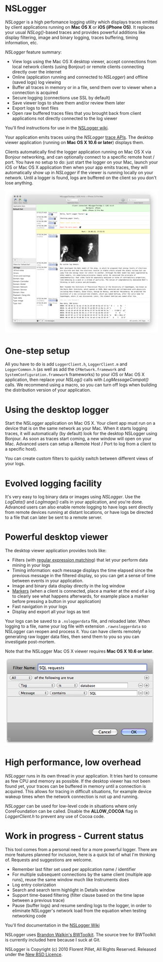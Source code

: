 # NSLogger #

*NSLogger* is a high perfomance logging utility which displays traces emitted by client applications running on **Mac OS X** or **iOS (iPhone OS)**. It replaces your usual *NSLog()*-based traces and provides powerful additions like display filtering, image and binary logging, traces buffering, timing information, etc.

*NSLogger* feature summary:

  * View logs using the Mac OS X desktop viewer, accept connections from local network clients (using Bonjour) or remote clients connecting directly over the internet
  * Online (application running and connected to _NSLogger_) and offline (saved logs) log viewing
  * Buffer all traces in memory or in a file, send them over to viewer when a connection is acquired
  * Secure logging (connections use SSL by default)
  * Save viewer logs to share them and/or review them later
  * Export logs to text files
  * Open raw buffered traces files that you brought back from client applications not directly connected to the log viewer

You'll find instructions for use in the [NSLogger wiki](https://github.com/fpillet/NSLogger/wiki/).

Your application emits traces using the *NSLogger* [trace APIs](https://github.com/fpillet/NSLogger/wiki/NSLogger-API). The desktop viewer application (running on **Mac OS X 10.6 or later**) displays them.

Clients automatically find the logger application running on Mac OS X via Bonjour networking, and can optionally connect to a specific remote host / port. You have no setup to do: just start the logger on your Mac, launch your iOS or Mac OS X application then when your app emits traces, they will automatically show up in *NSLogger* if the viewer is running locally on your network. Until a logger is found, logs are buffered on the client so you don't lose anything.

![Desktop Viewer (main window)](https://github.com/fpillet/NSLogger/raw/master/Screenshots/mainwindow.png "Desktop Viewer")

# One-step setup #
All you have to do is add `LoggerClient.h`, `LoggerClient.m` and `LoggerCommon.h` (as well as add the `CFNetwork.framework` and `SystemConfiguration.framework` frameworks) to your iOS or Mac OS X application, then replace your *NSLog()* calls with *LogMessageCompat()* calls. We recommend using a macro, so you can turn off logs when building the distribution version of your application.

# Using the desktop logger #
Start the NSLogger application on Mac OS X. Your client app must run on a device that is on the same network as your Mac. When it starts logging traces, it will automatically (by default) look for the desktop NSLogger using Bonjour. As soon as traces start coming, a new window will open on your Mac. Advanced users can setup a Remote Host / Port to log from a client to a specific host).

You can create custom filters to quickly switch between different views of your logs.

# Evolved logging facility #
It's very easy to log binary data or images using *NSLogger*. Use the *LogData()* and *LogImage()* calls in your application, and you're done. Advanced users can also enable remote logging to have logs sent directly from remote devices running at distant locations, or have logs be directed to a file that can later be sent to a remote server.

# Powerful desktop viewer #
The desktop viewer application provides tools like:

 * Filters (with [regular expression matching](https://github.com/fpillet/NSLogger/wiki/Tips-and-tricks)) that let your perform data mining in your logs
 * Timing information: each message displays the time elapsed since the previous message in the filtered display, so you can get a sense of time between events in your application.
 * Image and binary data display directly in the log window
 * [Markers](https://github.com/fpillet/NSLogger/wiki/Tips-and-tricks) (when a client is connected, place a marker at the end of a log to clearly see what happens afterwards, for example place a marker before pressing a button in your application)
 * Fast navigation in your logs
 * Display and export all your logs as text
 
 
Your logs can be saved to a `.nsloggerdata` file, and reloaded later. When logging to a file, name your log file with extension `.rawnsloggerdata` so NSLogger can reopen and process it. You can have clients remotely generating raw logger data files, then send them to you so you can investigate post-mortem.

Note that the NSLogger Mac OS X viewer requires **Mac OS X 10.6 or later**.

![Filter Editor](https://github.com/fpillet/NSLogger/raw/master/Screenshots/filtereditor.png "Filter Editor")

# High performance, low overhead #
*NSLogger* runs in its own thread in your application. It tries hard to consume as few CPU and memory as possible. If the desktop viewer has not been found yet, your traces can be buffered in memory until a connection is acquired. This allows for tracing in difficult situations, for example device wakeup times when the network connection is not up and running.

*NSLogger* can be used for low-level code in situations where only CoreFoundation can be called. Disable the **ALLOW_COCOA** flag in *LoggerClient.h* to prevent any use of Cocoa code.

# Work in progress - Current status #
This tool comes from a personal need for a more powerful logger. There are more features planned for inclusion, here is a quick list of what I'm thinking of. Requests and suggestions are welcome.

 * Remember last filter set used per application name / identifier
 * For multiple subsequent connections by the same client (multiple app runs), reuse the same window much like Instruments does
 * Log entry colorization
 * Search and search term highlight in Details window
 * Support time-based filtering (filter clause based on the time lapse between a previous trace)
 * Pause (buffer logs) and resume sending logs to the logger, in order to eliminate NSLogger's network load from the equation when testing networking code


You'll find documentation in the [NSLogger Wiki](https://github.com/fpillet/NSLogger/wiki/)

NSLogger uses [Brandon Walkin's BWToolkit](http://www.brandonwalkin.com/bwtoolkit/). The source tree for BWToolkit is currently included here because I suck at Git.

NSLogger is Copyright (c) 2010 Florent Pillet, All Rights Reserved. Released under the [New BSD Licence](http://www.opensource.org/licenses/bsd-license.php).